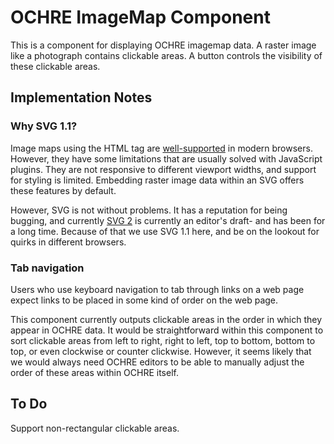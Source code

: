 # OCHRE ImageMap Component

This is a component for displaying OCHRE imagemap data. A raster
image like a photograph contains clickable areas. A button controls
the visibility of these clickable areas.

## Implementation Notes

### Why SVG 1.1?

Image maps using the HTML <map> tag are
[well-supported](https://caniuse.com/?search=map) in modern browsers.
However, they have some limitations that are usually solved with 
JavaScript plugins. They are not responsive to different viewport
widths, and support for styling is limited. Embedding raster image
data within an SVG offers these features by default.

However, SVG is not without problems. It has a reputation for being bugging,
and currently [SVG 2](https://svgwg.org/) is currently an editor's draft-
and has been for a long time. Because of that we use SVG 1.1 here, and
be on the lookout for quirks in different browsers. 

### Tab navigation

Users who use keyboard navigation to tab through links on a web page expect
links to be placed in some kind of order on the web page. 

This component currently outputs clickable areas in the order in which they
appear in OCHRE data. It would be straightforward within this component to
sort clickable areas from left to right, right to left, top to bottom, bottom
to top, or even clockwise or counter clickwise. However, it seems likely that
we would always need OCHRE editors to be able to manually adjust the order of
these areas within OCHRE itself. 

## To Do

Support non-rectangular clickable areas. 
